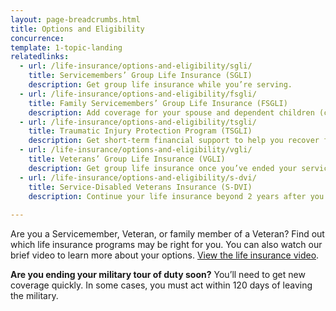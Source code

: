 ```yaml
---
layout: page-breadcrumbs.html
title: Options and Eligibility
concurrence: 
template: 1-topic-landing
relatedlinks:
  - url: /life-insurance/options-and-eligibility/sgli/
    title: Servicemembers’ Group Life Insurance (SGLI) 
    description: Get group life insurance while you’re serving.
  - url: /life-insurance/options-and-eligibility/fsgli/ 
    title: Family Servicemembers’ Group Life Insurance (FSGLI) 
    description: Add coverage for your spouse and dependent children (children who rely on you for financial support).
  - url: /life-insurance/options-and-eligibility/tsgli/ 
    title: Traumatic Injury Protection Program (TSGLI) 
    description: Get short-term financial support to help you recover from a severe injury.
  - url: /life-insurance/options-and-eligibility/vgli/ 
    title: Veterans’ Group Life Insurance (VGLI) 
    description: Get group life insurance once you’ve ended your service. 
  - url: /life-insurance/options-and-eligibility/s-dvi/ 
    title: Service-Disabled Veterans Insurance (S-DVI) 
    description: Continue your life insurance beyond 2 years after you leave the military if you’re disabled because of an injury or illness caused—or made worse—by your active service.
    
---
```


<div class="va-introtext">

Are you a Servicemember, Veteran, or family member of a Veteran? Find out which life insurance programs may be right for you. You can also watch our brief video to learn more about your options. [View the life insurance video](https://www.youtube.com/watch?v=CI1rPG_K_Sw).

</div>

**Are you ending your military tour of duty soon?** You’ll need to get new coverage quickly. In some cases, you must act within 120 days of leaving the military. 


